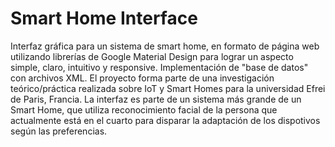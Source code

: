 # Smart Home Interface
Interfaz gráfica para un sistema de smart home, en formato de página web utilizando librerías de Google Material Design para lograr un aspecto simple, claro, intuitivo y responsive.
Implementación de "base de datos" con archivos XML.
El proyecto forma parte de una investigación teórico/práctica realizada sobre IoT y Smart Homes para la universidad Efrei de Paris, Francia.
La interfaz es parte de un sistema más grande de un Smart Home, que utiliza reconocimiento facial de la persona que actualmente está en el cuarto para disparar la adaptación de los dispotivos según las preferencias.
